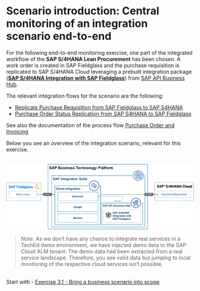 # Scenario introduction: Central monitoring of an integration scenario end-to-end

For the following end-to-end monitoring exercise, one part of the integrated workflow of the **SAP S/4HANA Lean Procurement** has been chosen. A work order is created in SAP Fieldglass and the purchase requisition is replicated to SAP S/4HANA Cloud leveraging a prebuilt integration package (**[SAP S/4HANA Integration with SAP Fieldglass](https://api.sap.com/package/SAPS4HANAintegrationwithSAPFieldglass/overview)**) from [SAP API Business Hub](https://api.sap.com/). 

The relevant integration flows for the scenario are the following:
- [Replicate Purchase Requisition from SAP Fieldglass to SAP S4HANA](https://api.sap.com/integrationflow/Replicate_Purchase_Requisition_from_Fieldglass_to_S4HANA)
- [Purchase Order Status Replication from SAP S4HANA to SAP Fieldglass](https://api.sap.com/integrationflow/Purchase_Order_Status_Replication_from_S4HANA_to_Fieldglass)


See also the documentation of the process flow [Purchase Order and Invoicing](https://help.sap.com/docs/SAP_FIELDGLASS_INTEGRATION/bf3d1caf8c1f4f69801b37a45ac1d1b3/046b0d5f642346bd8624f1b741956585.html)

Below you see an overview of the integration scenario, relevant for this exercise.

<br>![](/exercises/ex3/images/IMDiagramFieldglassS4Int.png)

>
> *Note*: As we don’t have any chance to integrate real services in a TechEd demo environment, we have injected demo data to the SAP Cloud ALM tenant. The demo data had been extracted from a real service landscape. Therefore, you see valid data but jumping to local monitoring of the respective cloud services isn’t possible.
>


<br>Start with - [Exercise 3.1 - Bring a business scenario into scope](/exercises/ex3/ex31/)
